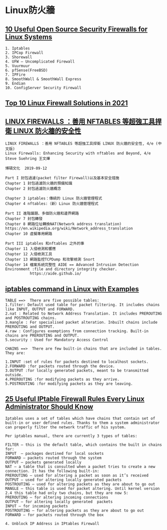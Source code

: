 # Linux防火牆

## [10 Useful Open Source Security Firewalls for Linux Systems](https://www.tecmint.com/open-source-security-firewalls-for-linux-systems/)
```
1. Iptables
2. IPCop Firewall
3. Shorewall
4. UFW – Uncomplicated Firewall
5. Vuurmuur
6. pfSense(FreeBSD)
7. IPFire
8. SmoothWall & SmoothWall Express
9. Endian
10. ConfigServer Security Firewall
```
## [Top 10 Linux Firewall Solutions in 2021](https://www.toolbox.com/it-security/network-security/articles/top-10-linux-firewall-solutions/)

## [LINUX FIREWALLS ：善用 NFTABLES 等超強工具捍衛 LINUX 防火牆的安全性](https://www.tenlong.com.tw/products/9789864344239)
```
LINUX FIREWALLS ：善用 NFTABLES 等超強工具捍衛 LINUX 防火牆的安全性, 4/e (中文版) 
Linux Firewalls: Enhancing Security with nftables and Beyond, 4/e
Steve Suehring 王文燁

博碩文化  2019-09-12

Part I 封包過濾(packet filter Firewall)以及基本安全措施
Chapter 1 封包過濾防火牆的預備知識
Chapter 2 封包過濾防火牆概念

Chapter 3 iptables：傳統的 Linux 防火牆管理程式
Chapter 4 nftables:（新）Linux 防火牆管理程式

Part II 進階議題、多個防火牆和邊界網路
Chapter 7 封包轉發
Chapter 8 網路位址轉換NAT(Network address translation) https://en.wikipedia.org/wiki/Network_address_translation
Chapter 10 虛擬專用網路

Part III iptables 和nftables 之外的事
Chapter 11 入侵檢測和響應
Chapter 12 入侵檢測工具
Chapter 13 網路監控TCPDump 和攻擊檢測 Snort 
Chapter 14 檔案系統完整性 AIDE == Advanced Intrusion Detection Environment :file and directory integrity checker.
           https://aide.github.io/
```
## [iptables command in Linux with Examples](https://www.geeksforgeeks.org/iptables-command-in-linux-with-examples/)
```
TABLE ==>  There are five possible tables:
1.filter: Default used table for packet filtering. It includes chains like INPUT, OUTPUT and FORWARD.
2.nat : Related to Network Address Translation. It includes PREROUTING and POSTROUTING chains.
3.mangle : For specialised packet alteration. Inbuilt chains include PREROUTING and OUTPUT.
4.raw : Configures exemptions from connection tracking. Built-in chains are PREROUTING and OUTPUT.
5.security : Used for Mandatory Access Control
```
```
CHAINS ==>  There are few built-in chains that are included in tables. They are:

1.INPUT :set of rules for packets destined to localhost sockets.
2.FORWARD :for packets routed through the device.
3.OUTPUT :for locally generated packets, meant to be transmitted outside.
4.PREROUTING :for modifying packets as they arrive.
5.POSTROUTING :for modifying packets as they are leaving.
```
## [25 Useful IPtable Firewall Rules Every Linux Administrator Should Know](https://www.tecmint.com/linux-iptables-firewall-rules-examples-commands/)
```
Iptables uses a set of tables which have chains that contain set of built-in or user defined rules. Thanks to them a system administrator can properly filter the network traffic of his system.

Per iptables manual, there are currently 3 types of tables:

FILTER – this is the default table, which contains the built in chains for:
INPUT  – packages destined for local sockets
FORWARD – packets routed through the system
OUTPUT – packets generated locally
NAT – a table that is consulted when a packet tries to create a new connection. It has the following built-in:
PREROUTING – used for altering a packet as soon as it’s received
OUTPUT – used for altering locally generated packets
POSTROUTING – used for altering packets as they are about to go out
MANGLE – this table is used for packet altering. Until kernel version 2.4 this table had only two chains, but they are now 5:
PREROUTING – for altering incoming connections
OUTPUT – for altering locally generated  packets
INPUT – for incoming packets
POSTROUTING – for altering packets as they are about to go out
FORWARD – for packets routed through the box

```

```
4. Unblock IP Address in IPtables Firewall

```
